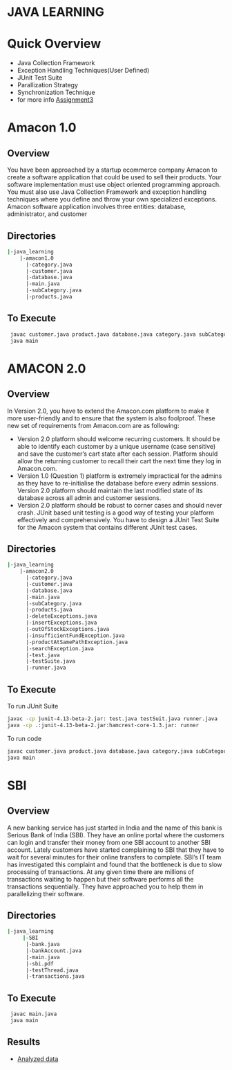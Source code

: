 # JAVA LEARNING

# Quick Overview

- Java Collection Framework
- Exception Handling Techniques(User Defined)
- JUnit Test Suite
- Parallization Strategy
- Synchronization Technique
- for more info [Assignment3](https://github.com/cynicphoenix/Pragmatics-Assignments/blob/master/Assignment_3.docx) 

 
 # Amacon 1.0
 
 ## Overview 
 
 You have been approached by a startup ecommerce company Amacon to create a software application that could be used to sell their products. Your software implementation must use object oriented programming approach. You must also use Java Collection Framework and exception handling techniques where you define and throw your own specialized exceptions. Amacon software application involves three entities: database, administrator, and customer
 
 ## Directories

```bash
|-java_learning
    |-amacon1.0
      |-category.java
      |-customer.java
      |-database.java
      |-main.java
      |-subCategory.java
      |-products.java
 ```
 
 ## To Execute
 
 ```bash
  javac customer.java product.java database.java category.java subCategory.java
  java main
 ```
 
 
 
 # AMACON 2.0
 
 ## Overview 
 
 In Version 2.0, you have to extend the Amacon.com platform to make it more user-friendly and to ensure that the system is also foolproof. These new set of requirements from Amacon.com are as following:

- Version 2.0 platform should welcome recurring customers. It should be able to identify each customer by a unique username (case sensitive) and save the customer’s cart state after each session. Platform should allow the returning customer to recall their cart the next time they log in Amacon.com.
- Version 1.0 (Question 1) platform is extremely impractical for the admins as they have to re-initialise the database before every admin sessions. Version 2.0 platform should maintain the last modified state of its database across all admin and customer sessions.
- Version 2.0 platform should be robust to corner cases and should never crash. JUnit based unit testing is a good way of testing your platform effectively and comprehensively. You have to design a JUnit Test Suite for the Amacon system that contains different JUnit test cases.
 
 ## Directories

```bash
|-java_learning
    |-amacon2.0
      |-category.java
      |-customer.java
      |-database.java
      |-main.java
      |-subCategory.java
      |-products.java
      |-deleteExceptions.java
      |-insertExceptions.java
      |-outOfStockExceptions.java
      |-insufficientFundException.java
      |-productAtSamePathException.java
      |-searchException.java
      |-test.java
      |-testSuite.java
      |-runner.java
 ```
 
 ## To Execute
 
To run JUnit Suite

```bash
javac -cp junit-4.13-beta-2.jar: test.java testSuit.java runner.java
java -cp .:junit-4.13-beta-2.jar:hamcrest-core-1.3.jar: runner
```

To run code

```bash
javac customer.java product.java database.java category.java subCategory.java insertException.java insufficientFundException.java outOfStockException.java productAtSamePathException.java searchException.java main.java
java main
```



# SBI
 
 ## Overview 
 
 A new banking service has just started in India and the name of this bank is Serious Bank of India (SBI).  They have an online portal where the customers can login and transfer their money from one SBI account to another SBI account. Lately customers have started complaining to SBI that they have to wait for several minutes for their online transfers to complete. SBI’s IT team has investigated this complaint and found that the bottleneck is due to slow processing of transactions. At any given time there are millions of transactions waiting to happen but their software performs all the transactions sequentially. They have approached you to help them in parallelizing their software.
 
 ## Directories

```bash
|-java_learning
     |-SBI
      |-bank.java
      |-bankAccount.java
      |-main.java
      |-sbi.pdf
      |-testThread.java
      |-transactions.java
 ```
 
 ## To Execute
 
 ```bash
  javac main.java
  java main
 ```
 
 ## Results
 
- [Analyzed data](https://github.com/cynicphoenix/Pragmatics-Assignments/blob/master/java_learning/SBI/sbi.pdf)

